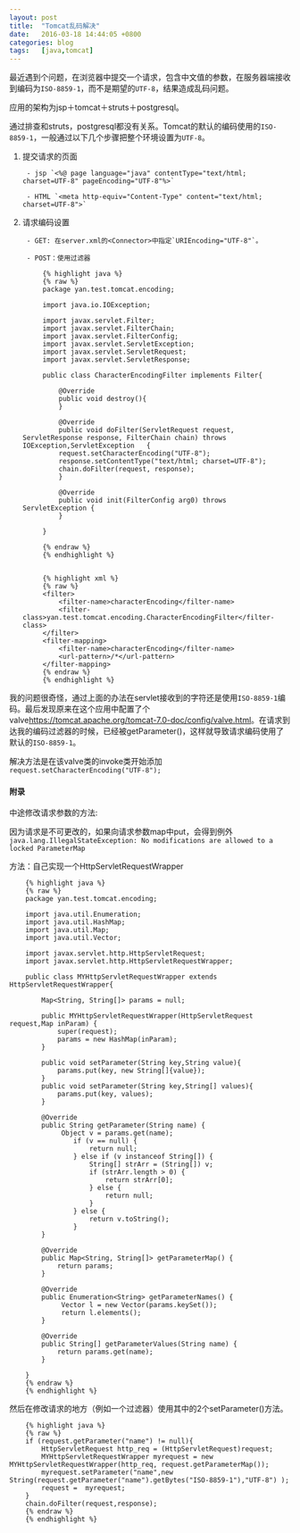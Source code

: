 ```yaml
---
layout: post
title:  "Tomcat乱码解决"
date:   2016-03-18 14:44:05 +0800
categories: blog
tags:   [java,tomcat]
---
```


最近遇到个问题，在浏览器中提交一个请求，包含中文值的参数，在服务器端接收到编码为`ISO-8859-1`，而不是期望的`UTF-8`，结果造成乱码问题。

应用的架构为jsp＋tomcat＋struts＋postgresql。

通过排查和struts，postgresql都没有关系。Tomcat的默认的编码使用的`ISO-8859-1`，一般通过以下几个步骤把整个环境设置为`UTF-8`。

1. 提交请求的页面
        
        - jsp `<%@ page language="java" contentType="text/html; charset=UTF-8" pageEncoding="UTF-8"%>`
        
        - HTML `<meta http-equiv="Content-Type" content="text/html; charset=UTF-8">`

2. 请求编码设置

        - GET: 在server.xml的<Connector>中指定`URIEncoding="UTF-8"`。
        
        - POST：使用过滤器

            {% highlight java %}
            {% raw %}
            package yan.test.tomcat.encoding;
            
            import java.io.IOException;
            
            import javax.servlet.Filter;
            import javax.servlet.FilterChain;
            import javax.servlet.FilterConfig;
            import javax.servlet.ServletException;
            import javax.servlet.ServletRequest;
            import javax.servlet.ServletResponse;
            
            public class CharacterEncodingFilter implements Filter{
            
                @Override
                public void destroy(){
                }
                
                @Override
                public void doFilter(ServletRequest request, ServletResponse response, FilterChain chain) throws IOException,ServletException   {
                request.setCharacterEncoding("UTF-8");
                response.setContentType("text/html; charset=UTF-8");
                chain.doFilter(request, response);
                }
                
                @Override
                public void init(FilterConfig arg0) throws ServletException {
                }
                
            }

            {% endraw %}
            {% endhighlight %}


            {% highlight xml %}
            {% raw %}
            <filter>  
                <filter-name>characterEncoding</filter-name>  
                <filter-class>yan.test.tomcat.encoding.CharacterEncodingFilter</filter-class>  
            </filter>  
            <filter-mapping>  
                <filter-name>characterEncoding</filter-name>  
                <url-pattern>/*</url-pattern>  
            </filter-mapping>  
            {% endraw %}
            {% endhighlight %}

我的问题很奇怪，通过上面的办法在servlet接收到的字符还是使用`ISO-8859-1`编码。最后发现原来在这个应用中配置了个valve<https://tomcat.apache.org/tomcat-7.0-doc/config/valve.html>。在请求到达我的编码过滤器的时候，已经被getParameter()，这样就导致请求编码使用了默认的`ISO-8859-1`。

解决方法是在该valve类的invoke类开始添加`request.setCharacterEncoding("UTF-8");`

#### 附录

中途修改请求参数的方法:

因为请求是不可更改的，如果向请求参数map中put，会得到例外`java.lang.IllegalStateException: No modifications are allowed to a locked ParameterMap`

方法：自己实现一个HttpServletRequestWrapper

        {% highlight java %}
        {% raw %}
        package yan.test.tomcat.encoding;
    
        import java.util.Enumeration;
        import java.util.HashMap;
        import java.util.Map;
        import java.util.Vector;
        
        import javax.servlet.http.HttpServletRequest;
        import javax.servlet.http.HttpServletRequestWrapper;
            
        public class MYHttpServletRequestWrapper extends HttpServletRequestWrapper{
            
            Map<String, String[]> params = null;
            
            public MYHttpServletRequestWrapper(HttpServletRequest request,Map inParam) {
                super(request);
                params = new HashMap(inParam);
            }
            
            public void setParameter(String key,String value){
                params.put(key, new String[]{value});
            }
            public void setParameter(String key,String[] values){
                params.put(key, values);
            }
            
            @Override
            public String getParameter(String name) {
                 Object v = params.get(name);  
                    if (v == null) {  
                        return null;  
                    } else if (v instanceof String[]) {  
                        String[] strArr = (String[]) v;  
                        if (strArr.length > 0) {  
                            return strArr[0];  
                        } else {  
                            return null;  
                        }  
                    } else {  
                        return v.toString();  
                    }  
            }
            
            @Override
            public Map<String, String[]> getParameterMap() {
                return params;
            }
            
            @Override
            public Enumeration<String> getParameterNames() {
                 Vector l = new Vector(params.keySet());  
                 return l.elements();  
            }
            
            @Override
            public String[] getParameterValues(String name) {
                return params.get(name);
            }
            
        }
        {% endraw %}
        {% endhighlight %}

然后在修改请求的地方（例如一个过滤器）使用其中的2个setParameter()方法。

        {% highlight java %}
        {% raw %}
        if (request.getParameter("name") != null){
            HttpServletRequest http_req = (HttpServletRequest)request;  
            MYHttpServletRequestWrapper myrequest = new MYHttpServletRequestWrapper(http_req, request.getParameterMap());  
            myrequest.setParameter("name",new String(request.getParameter("name").getBytes("ISO-8859-1"),"UTF-8") );
            request =  myrequest;
        }
        chain.doFilter(request,response);
        {% endraw %}
        {% endhighlight %}



